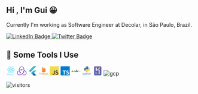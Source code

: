 <h2>Hi , I'm Gui 😀</h2>
<p>Currently I'm working as Software Engineer at Decolar, in São Paulo, Brazil.</p>
<p>
  <a href="https://www.linkedin.com/in/gabanelli-guilherme/">
    <img src="https://img.shields.io/badge/-@gabanelliGui-0077B5?style=flat-square&amp;labelColor=0077B5&amp;logo=LinkedIn&amp;link=https://www.linkedin.com/in/gabanelli-guilherme" alt="LinkedIn Badge">
  </a>
  <a href="https://twitter.com/gabanelliGui">
    <img src="https://img.shields.io/badge/-@gabanelliGui-1DA1F2?style=flat-square&amp;labelColor=fff&amp;logo=Twitter&amp;link=https://twitter.com/gabanelliGui" alt="Twitter Badge">
  </a>
</p>

<h2>🚀 Some Tools I Use</h2>
<p align="left">
  <img src="https://raw.githubusercontent.com/devicons/devicon/master/icons/react/react-original-wordmark.svg" alt="react" width="25" height="25" />
  <img src="https://raw.githubusercontent.com/devicons/devicon/master/icons/redux/redux-original.svg" alt="react" width="25" height="25" />
  <img src="https://raw.githubusercontent.com/devicons/devicon/master/icons/flutter/flutter-original.svg" alt="react" width="25" height="25" />
  <img src="https://raw.githubusercontent.com/devicons/devicon/master/icons/firebase/firebase-plain-wordmark.svg" alt="react" width="25" height="25" />
  <img src="https://raw.githubusercontent.com/devicons/devicon/master/icons/javascript/javascript-original.svg" alt="javascript" width="25" height="25" />
  <img src="https://raw.githubusercontent.com/devicons/devicon/master/icons/typescript/typescript-original.svg" alt="typescript" width="25" height="25" />
  <img src="https://raw.githubusercontent.com/devicons/devicon/master/icons/nodejs/nodejs-original-wordmark.svg" alt="nodejs" width="25" height="25" />
  <img src="https://raw.githubusercontent.com/devicons/devicon/master/icons/python/python-original-wordmark.svg" alt="python" width="25" height="25" />
  <img src="https://raw.githubusercontent.com/devicons/devicon/master/icons/heroku/heroku-plain.svg" alt="heroku" width="25" height="25" />
  <img src="https://upload.wikimedia.org/wikipedia/commons/9/93/Amazon_Web_Services_Logo.svg" alt="gcp" width="25" height="25" />
</p>
<!-- <img src="https://github-readme-stats.vercel.app/api?username=gabanelli&show_icons=true&count_private=true" alt="gabanelli" /> -->
<p>
  <img src="https://visitor-badge.glitch.me/badge?page_id=gabanelli.gabanelli" alt="visitors">
</p>
